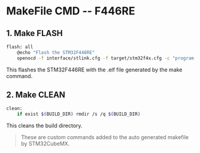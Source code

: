 # MakeFile CMD -- F446RE

## 1. Make FLASH

```bash
flash: all
    @echo "Flash the STM32F446RE"
    openocd -f interface/stlink.cfg -f target/stm32f4x.cfg -c "program $(BUILD_DIR)/$(TARGET).elf verify" -c reset -c exit
```

This flashes the STM32F446RE with the .elf file generated by the make command.

## 2. Make CLEAN

```bash
clean:
	if exist $(BUILD_DIR) rmdir /s /q $(BUILD_DIR)
```

This cleans the build directory.

> These are custom commands added to the auto generated makefile by STM32CubeMX.
